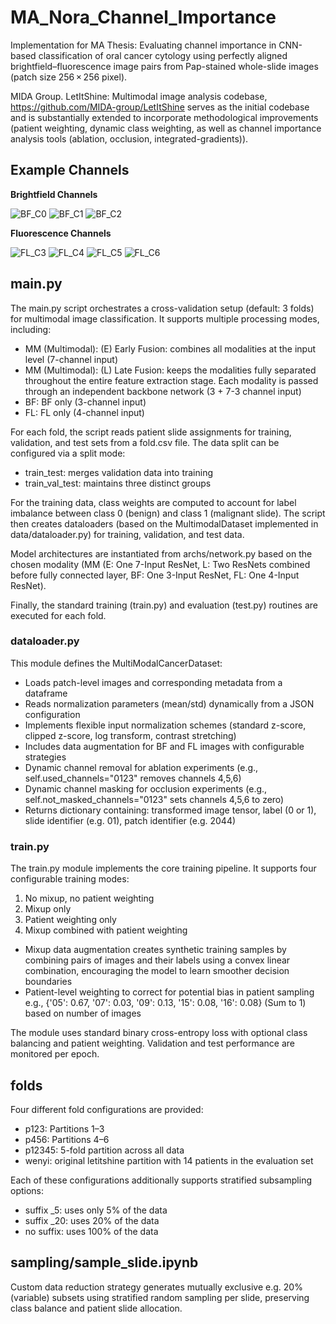# MA_Nora_Channel_Importance
Implementation for MA Thesis: Evaluating channel importance in CNN-based classification of oral cancer cytology using perfectly aligned brightfield–fluorescence image pairs from Pap-stained whole-slide images (patch size 256 × 256 pixel).

MIDA Group. LetItShine: Multimodal image analysis codebase, https://github.com/MIDA-group/LetItShine serves as the initial codebase and is substantially extended to incorporate methodological improvements (patient weighting, dynamic class weighting, as well as channel importance analysis tools (ablation, occlusion, integrated-gradients)).

## Example Channels

**Brightfield Channels**

![BF_C0](images/BF_C0.png)
![BF_C1](images/BF_C1.png)
![BF_C2](images/BF_C2.png)

**Fluorescence Channels**

![FL_C3](images/FL_C3.png)
![FL_C4](images/FL_C4.png)
![FL_C5](images/FL_C5.png)
![FL_C6](images/FL_C6.png)


## main.py
The main.py script orchestrates a cross-validation setup (default: 3 folds) for multimodal image classification. It supports multiple processing modes, including:
- MM (Multimodal): (E) Early Fusion: combines all modalities at the input level (7-channel input)
- MM (Multimodal): (L) Late Fusion: keeps the modalities fully separated throughout the entire feature extraction stage. Each modality is passed through an independent backbone network (3 + 7-3 channel input)
- BF: BF only (3-channel input)
- FL: FL only (4-channel input)

For each fold, the script reads patient slide assignments for training, validation, and test sets from a fold.csv file. The data split can be configured via a split mode:
- train_test: merges validation data into training
- train_val_test: maintains three distinct groups

For the training data, class weights are computed to account for label imbalance between class 0 (benign) and class 1 (malignant slide). The script then creates dataloaders (based on the MultimodalDataset implemented in data/dataloader.py) for training, validation, and test data.

Model architectures are instantiated from archs/network.py based on the chosen modality (MM (E: One 7-Input ResNet, L: Two ResNets combined before fully connected layer, BF: One 3-Input ResNet, FL: One 4-Input ResNet).

Finally, the standard training (train.py) and evaluation (test.py) routines are executed for each fold.

### dataloader.py
This module defines the MultiModalCancerDataset:
- Loads patch-level images and corresponding metadata from a dataframe
- Reads normalization parameters (mean/std) dynamically from a JSON configuration
- Implements flexible input normalization schemes (standard z-score, clipped z-score, log transform, contrast stretching)
- Includes data augmentation for BF and FL images with configurable strategies
- Dynamic channel removal for ablation experiments (e.g., self.used_channels="0123" removes channels 4,5,6)
- Dynamic channel masking for occlusion experiments (e.g., self.not_masked_channels="0123" sets channels 4,5,6 to zero)
- Returns dictionary containing: transformed image tensor, label (0 or 1), slide identifier (e.g. 01), patch identifier (e.g. 2044)

### train.py
The train.py module implements the core training pipeline. It supports four configurable training modes:
  1) No mixup, no patient weighting
  2) Mixup only 
  3) Patient weighting only
  4) Mixup combined with patient weighting
- Mixup data augmentation creates synthetic training samples by combining pairs of images and their labels using a convex linear combination, encouraging the model to learn smoother decision boundaries
- Patient-level weighting to correct for potential bias in patient sampling e.g., {'05': 0.67, '07': 0.03, '09': 0.13, '15': 0.08, '16': 0.08} (Sum to 1) based on number of images

The module uses standard binary cross-entropy loss with optional class balancing and patient weighting. Validation and test performance are monitored per epoch.

## folds
Four different fold configurations are provided:
- p123: Partitions 1–3
- p456: Partitions 4–6
- p12345: 5-fold partition across all data
- wenyi: original letitshine partition with 14 patients in the evaluation set

Each of these configurations additionally supports stratified subsampling options:

- suffix _5: uses only 5% of the data
- suffix _20: uses 20% of the data
- no suffix: uses 100% of the data

## sampling/sample_slide.ipynb
Custom data reduction strategy generates mutually exclusive e.g. 20% (variable) subsets using stratified random sampling per slide, preserving class balance and patient slide allocation. 


